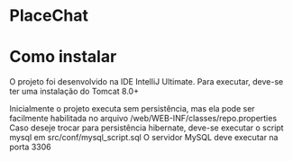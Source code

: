 PlaceChat
=========

Como instalar
====

O projeto foi desenvolvido na IDE IntelliJ Ultimate. Para executar, deve-se ter uma instalação do Tomcat 8.0+

Inicialmente o projeto executa sem persistência, mas ela pode ser facilmente habilitada no arquivo /web/WEB-INF/classes/repo.properties
Caso deseje trocar para persistência hibernate, deve-se executar o script mysql em src/conf/mysql_script.sql
O servidor MySQL deve executar na porta 3306

